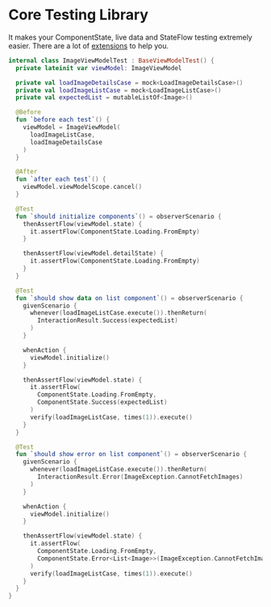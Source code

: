 # Core Testing Library

It makes your ComponentState, live data and StateFlow testing extremely easier. There are a lot of [extensions](https://github.com/MayconCardoso/Mvvm-Architecture-Toolkit/tree/master/library/core-testing/src/main/java/com/mctech/architecture/mvvm/core/testing/extentions) to help you.


```kotlin
internal class ImageViewModelTest : BaseViewModelTest() {
  private lateinit var viewModel: ImageViewModel

  private val loadImageDetailsCase = mock<LoadImageDetailsCase>()
  private val loadImageListCase = mock<LoadImageListCase>()
  private val expectedList = mutableListOf<Image>()

  @Before
  fun `before each test`() {
    viewModel = ImageViewModel(
      loadImageListCase,
      loadImageDetailsCase
    )
  }

  @After
  fun `after each test`() {
    viewModel.viewModelScope.cancel()
  }

  @Test
  fun `should initialize components`() = observerScenario {
    thenAssertFlow(viewModel.state) {
      it.assertFlow(ComponentState.Loading.FromEmpty)
    }

    thenAssertFlow(viewModel.detailState) {
      it.assertFlow(ComponentState.Loading.FromEmpty)
    }
  }

  @Test
  fun `should show data on list component`() = observerScenario {
    givenScenario {
      whenever(loadImageListCase.execute()).thenReturn(
        InteractionResult.Success(expectedList)
      )
    }

    whenAction {
      viewModel.initialize()
    }

    thenAssertFlow(viewModel.state) {
      it.assertFlow(
        ComponentState.Loading.FromEmpty,
        ComponentState.Success(expectedList)
      )
      verify(loadImageListCase, times(1)).execute()
    }
  }

  @Test
  fun `should show error on list component`() = observerScenario {
    givenScenario {
      whenever(loadImageListCase.execute()).thenReturn(
        InteractionResult.Error(ImageException.CannotFetchImages)
      )
    }

    whenAction {
      viewModel.initialize()
    }

    thenAssertFlow(viewModel.state) {
      it.assertFlow(
        ComponentState.Loading.FromEmpty,
        ComponentState.Error<List<Image>>(ImageException.CannotFetchImages)
      )
      verify(loadImageListCase, times(1)).execute()
    }
  }
}
```
